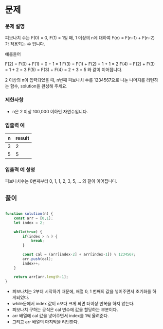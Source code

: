 # 문제
### 문제 설명
피보나치 수는 F(0) = 0, F(1) = 1일 때, 1 이상의 n에 대하여 F(n) = F(n-1) + F(n-2) 가 적용되는 수 입니다.

예를들어

F(2) = F(0) + F(1) = 0 + 1 = 1
F(3) = F(1) + F(2) = 1 + 1 = 2
F(4) = F(2) + F(3) = 1 + 2 = 3
F(5) = F(3) + F(4) = 2 + 3 = 5
와 같이 이어집니다.

2 이상의 n이 입력되었을 때, n번째 피보나치 수를 1234567으로 나눈 나머지를 리턴하는 함수, solution을 완성해 주세요.

### 제한사항
- n은 2 이상 100,000 이하인 자연수입니다.

### 입출력 예
|n|result|
|---|---|
|3|2|
|5|5|

### 입출력 예 설명
피보나치수는 0번째부터 0, 1, 1, 2, 3, 5, ... 와 같이 이어집니다.

## 풀이

```javascript

function solution(n) {
    const arr = [0,1];
    let index = 2;
    
    while(true) {
        if(index > n ) {
            break;
        }
        
        const cal = (arr[index-2] + arr[index-1]) % 1234567;
        arr.push(cal);
        index++;
    }
    
    return arr[arr.length-1];
}
```

- 피보나치는 2부터 시작하기 때문에, 배열 0, 1 번째의 값을 넣어주면서 초기화를 하게되었다.
- while문에서 index 값이 n보다 크게 되면 더이상 반복을 하지 않는다.
- 피보나치 구하는 공식은 cal 변수에 값을 할당하는 부분이다.
- arr 배열에 cal 값을 넣어주면서 index를 1씩 올려준다.
- 그리고 arr 배열의 마지막을 리턴한다.
